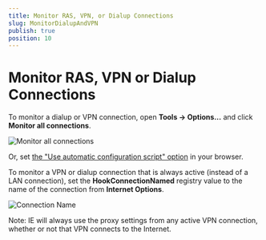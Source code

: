 ```yaml
---
title: Monitor RAS, VPN, or Dialup Connections
slug: MonitorDialupAndVPN
publish: true
position: 10
---
```


Monitor RAS, VPN or Dialup Connections
======================================

To monitor a dialup or VPN connection, open **Tools -> Options...** and click **Monitor all connections**.

![Monitor all connections][1]

Or, set [the "Use automatic configuration script" option][2] in your browser.

To monitor a VPN or dialup connection that is always active (instead of a LAN connection), set the **HookConnectionNamed** registry value to the name of the connection from **Internet Options**. 

![Connection Name][3]

Note: IE will always use the proxy settings from any active VPN connection, whether or not that VPN connects to the Internet.

[1]: ../../images/MonitorDialupAndVPN/MonitorAllConnections.png
[2]: ./ConfigureBrowsers
[3]: ../../images/MonitorDialupAndVPN/ConnectionName.png
